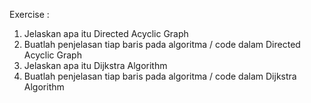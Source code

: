 Exercise :

1. Jelaskan apa itu Directed Acyclic Graph
2. Buatlah penjelasan tiap baris pada algoritma / code dalam Directed Acyclic Graph
3. Jelaskan apa itu Dijkstra Algorithm
4. Buatlah penjelasan tiap baris pada algoritma / code dalam Dijkstra Algorithm
